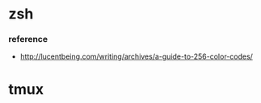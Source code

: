 # zsh### reference * http://lucentbeing.com/writing/archives/a-guide-to-256-color-codes/# tmux